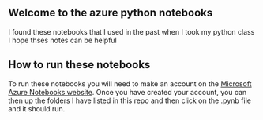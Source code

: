 ## Welcome to the azure python notebooks 
I found these notebooks that I used in the past when I took my python class
I hope thses notes can be helpful

## How to run these notebooks
To run these notebooks you will need to make an account on the [Microsoft Azure Notebooks website](https://notebooks.azure.com/). Once you have created your account, you can then up the folders I have listed in this repo and then click on the .pynb file and it should run.
